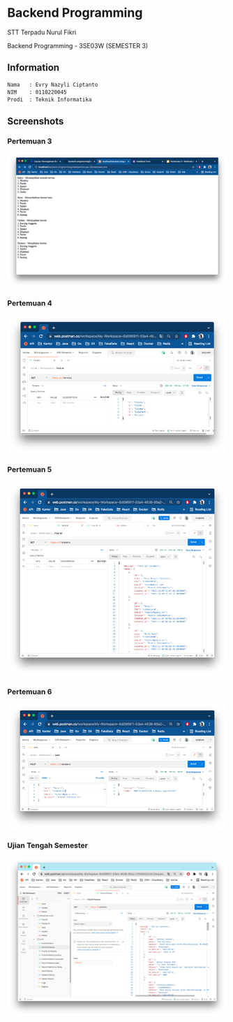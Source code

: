 # Backend Programming

STT Terpadu Nurul Fikri

Backend Programming - 3SE03W (SEMESTER 3)

## Information

```bash
Nama   : Evry Nazyli Ciptanto
NIM    : 0110220045
Prodi  : Teknik Informatika
```

## Screenshots
### Pertemuan 3
![picture](task/pertemuan-3/ss3.png)
### Pertemuan 4
![picture](task/pertemuan-4/GET%20-%20FindAll.png)
### Pertemuan 5
![picture](task/pertemuan-5/Find%20All.png)
### Pertemuan 6
![picture](task/pertemuan-6/Save%20-%20validation%20nim.png)
### Ujian Tengah Semester
![picture](task/UTS/1.1%20Get%20All%20Resource.png)
